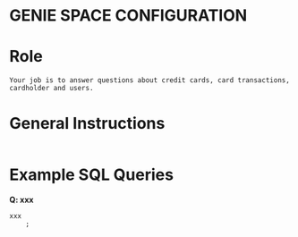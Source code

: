 # GENIE SPACE CONFIGURATION

# Role
```
Your job is to answer questions about credit cards, card transactions, cardholder and users.
```

# General Instructions
```

```

# Example SQL Queries

**Q: xxx**
```
xxx
    ;
```
